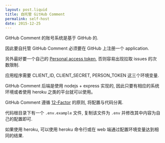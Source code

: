 ```yaml
---
layout: post.liquid
title: 自托管 GitHub Comment
permalink: self-host
date: 2015-12-25
---
```


GitHub Comment 的账号系统是基于 GitHub 的.

因此要自托管 GitHub Comment 必须要在 GitHub 上注册一个 application.

另外最好要一个自己的 [Personal access token](https://github.com/settings/tokens),
否则容易出现拉取 issues 的次数限制.

应用程序需要 CLIENT_ID, CLIENT_SECRET, PERSON_TOKEN 这三个环境变量.

GitHub Comment 后端是使用 nodejs + express 实现的, 因此只要有相应的系统环境或者使用 heroku 之类的平台就可以使用。

GitHub Comment 遵循 [12-Factor](http://12factor.net/zh_cn/) 的原则, 将配置与代码分离.

代码根目录下有一个 `.env.example` 文件, 复制该文件为 `.env` 并修改其中内容为自己的配置即可.

如果使用 heroku, 可以使用 heroku 命令行或在 web 端通过配置环境变量达到相同的结果.
